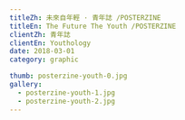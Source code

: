 ```yaml
---
titleZh: 未來自年輕 · 青年誌 /POSTERZINE
titleEn: The Future The Youth /POSTERZINE
clientZh: 青年誌
clientEn: Youthology
date: 2018-03-01
category: graphic

thumb: posterzine-youth-0.jpg
gallery:
  - posterzine-youth-1.jpg
  - posterzine-youth-2.jpg
---
```

